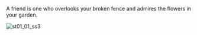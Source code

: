A friend is one who overlooks your broken fence and admires the flowers in your garden.
<!--
- 👋 Hi, I’m @OVector
- 🌱 I’m currently learning many datas
- 💞️ I’m looking to collaborate on community projects
-->

![st01_01_ss3](https://user-images.githubusercontent.com/103172597/176584906-0c5fff7d-ff42-4b23-b7b4-bf116db5a595.jpg)

<!-- # Contact Me :

<p>
 </br>


<img hight="320" width="320" align="right" alt="GIF" src="https://github.com/OVector/OVector/blob/main/assets/04766b9b8a2230d236e9a05b8b3c6c62.jpg">

Thanks for visiting my github.
 -->
<!-- <p></p>
<a href="mailto:akimotoakira00124@gmail.com">
 <img align="left" alt="Gmail" width="130" hight="100" src="https://github.com/OVector/OVector/blob/main/assets/icons/gmail.png" />
</a>
<a href="https://www.linkedin.com/in/akimoto-akira-606867235/">
  <img align="left" alt="Linkedin" width="150" hight="100" src="https://github.com/OVector/OVector/blob/main/assets/icons/linkedin.png" />
</a> -->
<!-- </p> -->
